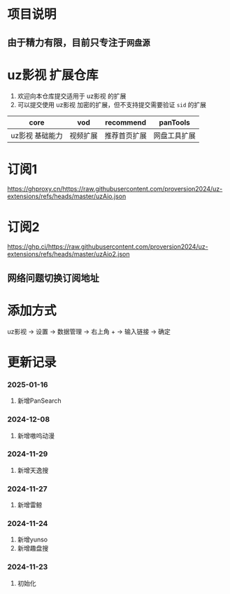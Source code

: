 # 项目说明
## 由于精力有限，目前只专注于`网盘源`


# uz影视 扩展仓库

1. 欢迎向本仓库提交适用于 uz影视 的扩展
2. 可以提交使用 uz影视 加密的扩展，但不支持提交需要验证 `sid` 的扩展

|       core       |   vod    |  recommend   |   panTools    |
| :--------------: | :------: | :----------: | :----------: |
| uz影视 基础能力 | 视频扩展 | 推荐首页扩展 | 网盘工具扩展 |

# 订阅1

https://ghproxy.cn/https://raw.githubusercontent.com/proversion2024/uz-extensions/refs/heads/master/uzAio.json
# 订阅2

https://ghp.ci/https://raw.githubusercontent.com/proversion2024/uz-extensions/refs/heads/master/uzAio2.json
## 网络问题切换订阅地址

# 添加方式

uz影视 -> 设置 -> 数据管理 -> 右上角 + -> 输入链接 -> 确定

# 更新记录
### 2025-01-16
1. 新增PanSearch
   
### 2024-12-08
1. 新增嗷呜动漫

### 2024-11-29
1. 新增天逸搜

### 2024-11-27
1. 新增雷鲸

### 2024-11-24
1. 新增yunso
2. 新增趣盘搜

### 2024-11-23
1. 初始化
